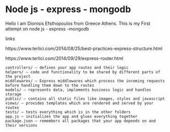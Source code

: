 <h1>Node js - express - mongodb</h1>

Hello I am Dionisis Efsthopoulos from Greece Athens.
This is my First attempt on node js - express -mongodb

links
<p>https://www.terlici.com/2014/08/25/best-practices-express-structure.html</p> 

<p>https://www.terlici.com/2014/09/29/express-router.html</p>



    controllers/ – defines your app routes and their logic
    helpers/ – code and functionality to be shared by different parts of the project
    middlewares/ – Express middlewares which process the incoming requests before handling them down to the routes
    models/ – represents data, implements business logic and handles storage
    public/ – contains all static files like images, styles and javascript
    views/ – provides templates which are rendered and served by your routes
    tests/ – tests everything which is in the other folders
    app.js – initializes the app and glues everything together
    package.json – remembers all packages that your app depends on and their versions


